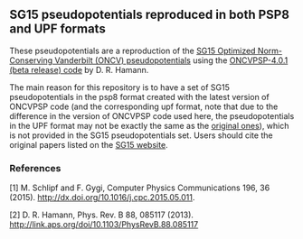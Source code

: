 ## SG15 pseudopotentials reproduced in both PSP8 and UPF formats

These pseudopotentials are a reproduction of the [SG15 Optimized Norm-Conserving Vanderbilt (ONCV) pseudopotentials](http://www.quantum-simulation.org/potentials/sg15_oncv/) using the [ONCVPSP-4.0.1 (beta release) code](http://www.mat-simresearch.com/) by D. R. Hamann.

The main reason for this repository is to have a set of SG15 pseudopotentials in the psp8 format created with the latest version of ONCVPSP code (and the corresponding upf format, note that due to the difference in the version of ONCVPSP code used here, the pseudopotentials in the UPF format may not be exactly the same as the [original ones](http://www.quantum-simulation.org/potentials/sg15_oncv/)), which is not provided in the SG15 pseudopotentials set. Users should cite the original papers listed on the [SG15 website](http://www.quantum-simulation.org/potentials/sg15_oncv/). 

### References
<a id="1">[1]</a> 
M. Schlipf and F. Gygi, Computer Physics Communications 196, 36 (2015).
http://dx.doi.org/10.1016/j.cpc.2015.05.011.

<a id="2">[2]</a> 
D. R. Hamann, Phys. Rev. B 88, 085117 (2013).
http://link.aps.org/doi/10.1103/PhysRevB.88.085117
